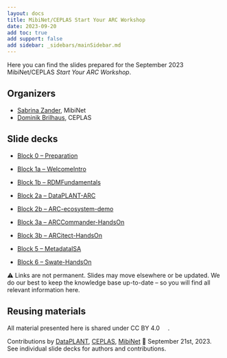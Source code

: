 ```yaml
---
layout: docs
title: MibiNet/CEPLAS Start Your ARC Workshop
date: 2023-09-20
add toc: true
add support: false
add sidebar: _sidebars/mainSidebar.md
---
```


Here you can find the slides prepared for the September 2023 MibiNet/CEPLAS *Start Your ARC Workshop*.

## Organizers

- [Sabrina Zander](https://www.sfb1535.hhu.de/projects/research-area-z/z03), MibiNet
- [Dominik Brilhaus](https://www.ceplas.eu/en/research/data-science-and-data-management/), CEPLAS

## Slide decks

- <a href="./Block00-Preparation.html" target="_blank">Block 0  &ndash; Preparation</a>
- <a href="./Block01a-WelcomeIntro.html" target="_blank">Block 1a  &ndash; WelcomeIntro</a>

- <a href="./Block01b-RDMFundamentals.html" target="_blank">Block 1b  &ndash; RDMFundamentals</a>
- <a href="./Block02a-DataPLANT-ARC.html" target="_blank">Block 2a  &ndash; DataPLANT-ARC</a>
- <a href="./Block02b-ARC-ecosystem-demo.html" target="_blank">Block 2b  &ndash; ARC-ecosystem-demo</a>
- <a href="./Block03a-ARCCommander-HandsOn.html" target="_blank">Block 3a  &ndash; ARCCommander-HandsOn</a>
- <a href="./Block03b-ARCitect-HandsOn.html" target="_blank">Block 3b  &ndash; ARCitect-HandsOn</a>
- <a href="./Block05-MetadataISA.html" target="_blank">Block 5  &ndash; MetadataISA</a>
- <a href="./Block06-Swate-HandsOn.html" target="_blank">Block 6 &ndash; Swate-HandsOn</a>

:warning: Links are not permanent. Slides may move elsewhere or be updated. We do our best to keep the knowledge base up-to-date &ndash; so you will find all relevant information here.

## Reusing materials

All material presented here is shared under CC BY 4.0 <a href="https://creativecommons.org/licenses/by/4.0/"><img src="https://mirrors.creativecommons.org/presskit/buttons/88x31/svg/by.svg" style="height:15px"></a>.

Contributions by [DataPLANT](https://nfdi4plants.org/), [CEPLAS](https://ceplas.eu), [MibiNet](https://www.sfb1535.hhu.de) 📆 September 21st, 2023.
See individual slide decks for authors and contributions.
